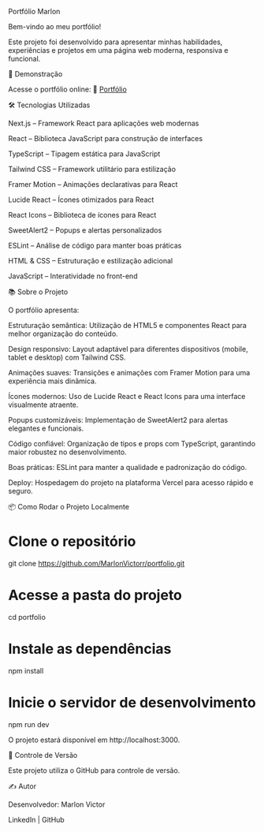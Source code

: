 Portfólio Marlon

Bem-vindo ao meu portfólio!

Este projeto foi desenvolvido para apresentar minhas habilidades, experiências e projetos em uma página web moderna, responsiva e funcional.

🚀 Demonstração

Acesse o portfólio online:
🔗 [Portfólio](https://portfolio-chi-dusky-63.vercel.app)

🛠️ Tecnologias Utilizadas

Next.js – Framework React para aplicações web modernas

React – Biblioteca JavaScript para construção de interfaces

TypeScript – Tipagem estática para JavaScript

Tailwind CSS – Framework utilitário para estilização

Framer Motion – Animações declarativas para React

Lucide React – Ícones otimizados para React

React Icons – Biblioteca de ícones para React

SweetAlert2 – Popups e alertas personalizados

ESLint – Análise de código para manter boas práticas

HTML & CSS – Estruturação e estilização adicional

JavaScript – Interatividade no front-end

📚 Sobre o Projeto

O portfólio apresenta:

Estruturação semântica: Utilização de HTML5 e componentes React para melhor organização do conteúdo.

Design responsivo: Layout adaptável para diferentes dispositivos (mobile, tablet e desktop) com Tailwind CSS.

Animações suaves: Transições e animações com Framer Motion para uma experiência mais dinâmica.

Ícones modernos: Uso de Lucide React e React Icons para uma interface visualmente atraente.

Popups customizáveis: Implementação de SweetAlert2 para alertas elegantes e funcionais.

Código confiável: Organização de tipos e props com TypeScript, garantindo maior robustez no desenvolvimento.

Boas práticas: ESLint para manter a qualidade e padronização do código.

Deploy: Hospedagem do projeto na plataforma Vercel para acesso rápido e seguro.


📦 Como Rodar o Projeto Localmente

# Clone o repositório
git clone https://github.com/MarlonVictorr/portfolio.git

# Acesse a pasta do projeto
cd portfolio

# Instale as dependências
npm install

# Inicie o servidor de desenvolvimento
npm run dev

O projeto estará disponível em http://localhost:3000.

📌 Controle de Versão

Este projeto utiliza o GitHub para controle de versão.

✍️ Autor

Desenvolvedor: Marlon Victor

LinkedIn | GitHub
